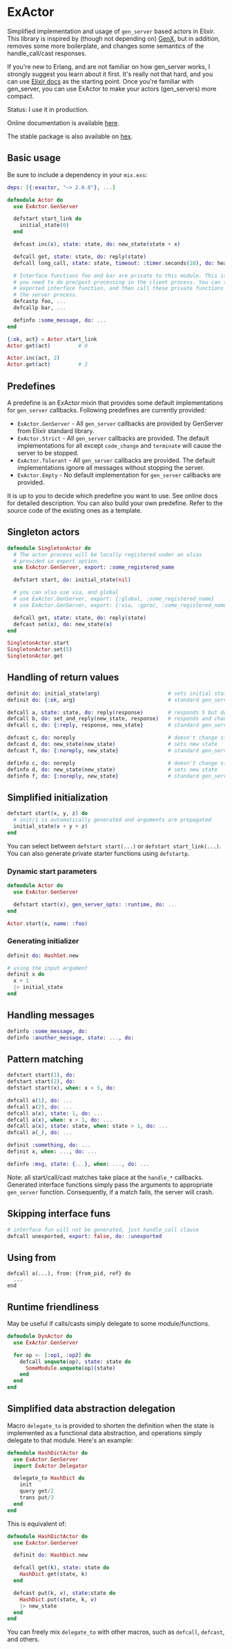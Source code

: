 # ExActor

Simplified implementation and usage of `gen_server` based actors in Elixir.
This library is inspired by (though not depending on) [GenX](https://github.com/yrashk/genx), but in addition, removes some more boilerplate, and changes some semantics of the handle_call/cast responses.

If you're new to Erlang, and are not familiar on how gen_server works, I strongly suggest you learn about it first. It's really not that hard, and you can use [Elixir docs](http://elixir-lang.org/docs/stable/elixir/GenServer.html) as the starting point. Once you're familiar with gen_server, you can use ExActor to make your actors (gen_servers) more compact.

Status: I use it in production.

Online documentation is available [here](http://hexdocs.pm/exactor).

The stable package is also available on [hex](https://hex.pm/packages/exactor).

## Basic usage

Be sure to include a dependency in your `mix.exs`:

```elixir
deps: [{:exactor, "~> 2.0.0"}, ...]
```


```elixir
defmodule Actor do
  use ExActor.GenServer

  defstart start_link do
    initial_state(0)
  end

  defcast inc(x), state: state, do: new_state(state + x)

  defcall get, state: state, do: reply(state)
  defcall long_call, state: state, timeout: :timer.seconds(10), do: heavy_transformation(state)

  # Interface functions foo and bar are private to this module. This is useful when
  # you need to do pre/post processing in the client process. You can simply create a plain
  # exported interface function, and then call these private functions to issue request to
  # the server process.
  defcastp foo, ...
  defcallp bar, ...

  definfo :some_message, do: ...
end

{:ok, act} = Actor.start_link
Actor.get(act)         # 0

Actor.inc(act, 2)
Actor.get(act)         # 2
```

## Predefines

A predefine is an ExActor mixin that provides some default implementations for
`gen_server` callbacks. Following predefines are currently provided:

* `ExActor.GenServer` - All `gen_server` callbacks are provided by GenServer from Elixir standard library.
* `ExActor.Strict` - All `gen_server` callbacks are provided. The default implementations for all except `code_change` and `terminate` will cause the server to be stopped.
* `ExActor.Tolerant` - All `gen_server` callbacks are provided. The default implementations ignore all messages without stopping the server.
* `ExActor.Empty` - No default implementation for `gen_server` callbacks are provided.

It is up to you to decide which predefine you want to use. See online docs for detailed description.
You can also build your own predefine. Refer to the source code of the existing ones as a template.

## Singleton actors

```elixir
defmodule SingletonActor do
  # The actor process will be locally registered under an alias
  # provided in export option.
  use ExActor.GenServer, export: :some_registered_name

  defstart start, do: initial_state(nil)

  # you can also use via, and global
  # use ExActor.GenServer, export: {:global, :some_registered_name}
  # use ExActor.GenServer, export: {:via, :gproc, :some_registered_name}

  defcall get, state: state, do: reply(state)
  defcast set(x), do: new_state(x)
end

SingletonActor.start
SingletonActor.set(5)
SingletonActor.get
```

## Handling of return values

```elixir
definit do: initial_state(arg)                      # sets initial state
definit do: {:ok, arg}                              # standard gen_server response

defcall a, state: state, do: reply(response)        # responds 5 but doesn't change state
defcall b, do: set_and_reply(new_state, response)   # responds and changes state
defcall c, do: {:reply, response, new_state}        # standard gen_server response

defcast c, do: noreply                              # doesn't change state
defcast d, do: new_state(new_state)                 # sets new state
defcast f, do: {:noreply, new_state}                # standard gen_server response

definfo c, do: noreply                              # doesn't change state
definfo d, do: new_state(new_state)                 # sets new state
definfo f, do: {:noreply, new_state}                # standard gen_server response
```

## Simplified initialization

```elixir
defstart start(x, y, z) do
  # init/1 is automatically generated and arguments are propagated
  initial_state(x + y + z)
end
```

You can select between `defstart start(...)` or `defstart start_link(...)`. You can also generate private starter functions using `defstartp`.

### Dynamic start parameters

```elixir
defmodule Actor do
  use ExActor.GenServer

  defstart start(x), gen_server_opts: :runtime, do: ...
end

Actor.start(x, name: :foo)
```


### Generating initializer

```elixir
definit do: HashSet.new

# using the input argument
definit x do
  x + 1
  |> initial_state
end
```

## Handling messages

```elixir
definfo :some_message, do:
definfo :another_message, state: ..., do:
```

## Pattern matching

```elixir
defstart start(1), do:
defstart start(2), do:
defstart start(x), when: x < 5, do:

defcall a(1), do: ...
defcall a(2), do: ...
defcall a(x), state: 1, do: ...
defcall a(x), when: x > 1, do: ...
defcall a(x), state: state, when: state > 1, do: ...
defcall a(_), do: ...

definit :something, do: ...
definit x, when: ..., do: ...

definfo :msg, state: {...}, when: ..., do: ...
```

Note: all start/call/cast matches take place at the `handle_*` callbacks. Generated interface functions simply pass the arguments to appropriate `gen_server` function. Consequently, if a match fails, the server will crash.

## Skipping interface funs

```elixir
# interface fun will not be generated, just handle_call clause
defcall unexported, export: false, do: :unexported
```

## Using from

```
defcall a(...), from: {from_pid, ref} do
  ...
end
```

## Runtime friendliness

May be useful if calls/casts simply delegate to some module/functions.

```elixir
defmodule DynActor do
  use ExActor.GenServer

  for op <- [:op1, :op2] do
    defcall unquote(op), state: state do
      SomeModule.unquote(op)(state)
    end
  end
end
```


## Simplified data abstraction delegation

Macro `delegate_to` is provided to shorten the definition when the state is implemented as a functional data abstraction, and operations simply delegate to that module. Here's an example:

```elixir
defmodule HashDictActor do
  use ExActor.GenServer
  import ExActor.Delegator

  delegate_to HashDict do
    init
    query get/2
    trans put/3
  end
end
```

This is equivalent of:

```elixir
defmodule HashDictActor do
  use ExActor.GenServer

  definit do: HashDict.new

  defcall get(k), state: state do
    HashDict.get(state, k)
  end

  defcast put(k, v), state:state do
    HashDict.put(state, k, v)
    |> new_state
  end
end
```

You can freely mix `delegate_to` with other macros, such as `defcall`, `defcast`, and others.